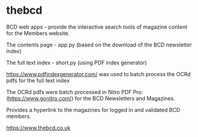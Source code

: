 # thebcd

BCD web apps - provide the interactive search tools of magazine content for the Members website.

The contents page - app.py (based on the download of the BCD newsletter index)

The full text index - short.py (using PDF index generator)

https://www.pdfindexgenerator.com/ was used to batch process the OCRd pdfs for the full text index

The OCRd pdfs were batch processed in Nitro PDF Pro: (https://www.gonitro.com/) for the BCD Newsletters and Magazines. 

Provides a hyperlink to the magazines for logged in and validated BCD members.

https://www.thebcd.co.uk

